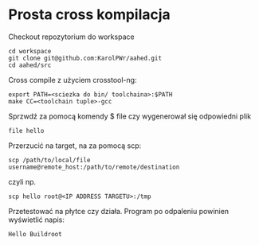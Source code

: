 # Prosta cross kompilacja

Checkout repozytorium do workspace

    cd workspace
    git clone git@github.com:KarolPWr/aahed.git
    cd aahed/src

Cross compile z użyciem crosstool-ng:

    export PATH=<sciezka do bin/ toolchaina>:$PATH
    make CC=<toolchain tuple>-gcc

Sprzwdź za pomocą komendy $ file czy wygenerował się odpowiedni plik

    file hello

Przerzucić na target, na za pomocą scp:

    scp /path/to/local/file username@remote_host:/path/to/remote/destination

czyli np.

    scp hello root@<IP ADDRESS TARGETU>:/tmp

Przetestować na płytce czy działa. Program po odpaleniu powinien wyświetlić napis:

    Hello Buildroot



